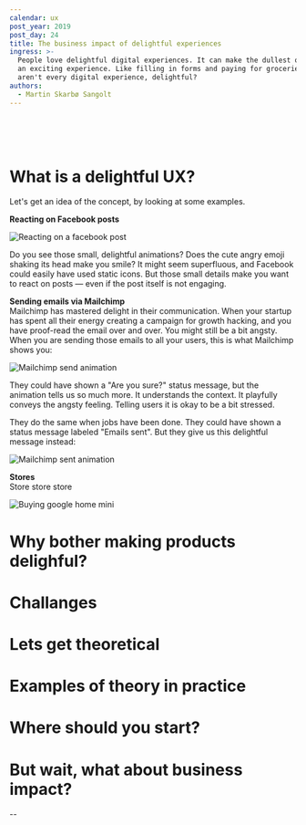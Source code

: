 ```yaml
---
calendar: ux
post_year: 2019
post_day: 24
title: The business impact of delightful experiences
ingress: >-
  People love delightful digital experiences. It can make the dullest of tasks —
  an exciting experience. Like filling in forms and paying for groceries. So why
  aren't every digital experience, delightful?
authors:
  - Martin Skarbø Sangolt
---
```

<br/>
<br/>
<br/>

# What is a delightful UX?

Let's get an idea of the concept, by looking at some examples.

**Reacting on Facebook posts**

![Reacting on a facebook post](/assets/ezgif-7-eb52c18c430b.gif)

Do you see those small, delightful animations? Does the cute angry emoji shaking its head make you smile? It might seem superfluous, and Facebook could easily have used static icons. But those small details make you want to react on posts — even if the post itself is not engaging.

**Sending emails via Mailchimp**\
Mailchimp has mastered delight in their communication. When your startup has spent all their energy creating a campaign for growth hacking, and you have proof-read the email over and over. You might still be a bit angsty. When you are sending those emails to all your users, this is what Mailchimp shows you:

![Mailchimp send animation](/assets/tumblr_ni78rfkazf1qea4hso1_500.gif)

They could have shown a "Are you sure?" status message, but the animation tells us so much more. It understands the context. It playfully conveys the angsty feeling. Telling users it is okay to be a bit stressed.

They do the same when jobs have been done. They could have shown a status message labeled "Emails sent". But they give us this delightful message instead:

![Mailchimp sent animation](/assets/d21a7c71fe9cd8abdaa52c619ecb9362.gif)



**Stores**\
Store store store



![Buying google home mini](/assets/googleux24.png)



# Why bother making products delighful?

# Challanges

# Lets get theoretical

# Examples of theory in practice

# Where should you start?

# But wait, what about business impact?

\--
